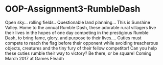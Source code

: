 # OOP-Assignment3-RumbleDash

Open sky... rolling fields.. Questionable land planning… This is Sunshine Valley. 
Home to the annual Rumble Dash, these adorable rural villagers live their lives in the hopes of one day competing in the prestigious Rumble Dash, 
to bring fame, glory, and purpose to their lives…. 
Cuties must compete to reach the flag before their opponent while avoiding treacherous objects, creatures and the tiny fury of their fellow competitor! 
Can you help these cuties rumble their way to victory? 
Be there, or be square! 
Coming March 2017 at Games Fleadh